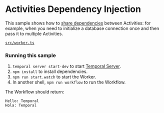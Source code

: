 # Activities Dependency Injection

This sample shows how to [share dependencies](https://docs.temporal.io/typescript/activities#sharing-dependencies-in-activity-functions) between Activities: for example, when you need to initialize a database connection once and then pass it to multiple Activities.

[`src/worker.ts`](./src/worker.ts)

### Running this sample

1. `temporal server start-dev` to start [Temporal Server](https://github.com/temporalio/cli/#installation).
2. `npm install` to install dependencies.
3. `npm run start.watch` to start the Worker.
4. In another shell, `npm run workflow` to run the Workflow.

The Workflow should return:

```
Hello: Temporal
Hola: Temporal
```
